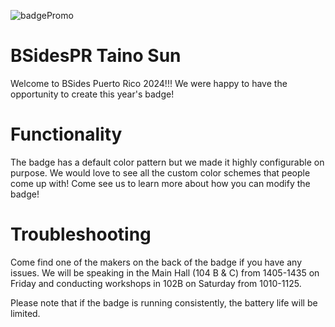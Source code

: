 ![badgePromo](https://github.com/So11Deo6loria/bsidesPRSun/assets/14260835/9afd58e0-b5ad-4fe6-908a-7d442bd4463e)

# BSidesPR Taino Sun
Welcome to BSides Puerto Rico 2024!!! We were happy to have the opportunity to create this year's badge! 

# Functionality
The badge has a default color pattern but we made it highly configurable on purpose. We would love to see all the custom color schemes that people come up with! Come see us to learn more about how you can modify the badge! 

# Troubleshooting
Come find one of the makers on the back of the badge if you have any issues. We will be speaking in the Main Hall (104 B & C) from 1405-1435 on Friday and conducting workshops in 102B on Saturday from 1010-1125. 

Please note that if the badge is running consistently, the battery life will be limited. 
